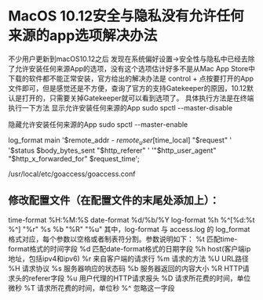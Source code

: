 MacOS 10.12安全与隐私没有允许任何来源的app选项解决办法
===============================================

不少用户更新到macOS10.12之后 发现在系统偏好设置->安全性与隐私中已经去除了允许安装任何来源App的选项，没有这个选项估计好多不是从Mac App Store中下载的软件都不能正常安装，官方给出的解决办法是 control + 点按要打开的App文件即可，但是感觉还是不方便，查询了官方的支持Gatekeeper的原因，10.12默认是打开的，只需要关掉Gatekeeper就可以看到选项了。
具体执行方法是在终端执行一下方法
显示允许安装任何来源的App
sudo spctl --master-disable

隐藏允许安装任何来源的App
sudo spctl --master-enable


log_format  main  '$remote_addr - $remote_user [$time_local] "$request" '
                      '$status $body_bytes_sent "$http_referer" '
                      '"$http_user_agent" "$http_x_forwarded_for" $request_time';

/usr/local/etc/goaccess/goaccess.conf 
## 修改配置文件（在配置文件的末尾处添加上）：
time-format %H:%M:%S
date-format %d/%b/%Y
log-format %h %^[%d:%t %^] "%r" %s %b "%R" "%u"
其中，log-format 与 access.log 的 log_format 格式对应，每个参数以空格或者制表符分割。参数说明如下：
%t  匹配time-format格式的时间字段
%d  匹配date-format格式的日期字段
%h  host(客户端ip地址，包括ipv4和ipv6)
%r  来自客户端的请求行
%m  请求的方法
%U  URL路径
%H  请求协议
%s  服务器响应的状态码
%b  服务器返回的内容大小
%R  HTTP请求头的referer字段
%u  用户代理的HTTP请求报头
%D  请求所花费的时间，单位微秒
%T  请求所花费的时间，单位秒
%^  忽略这一字段
